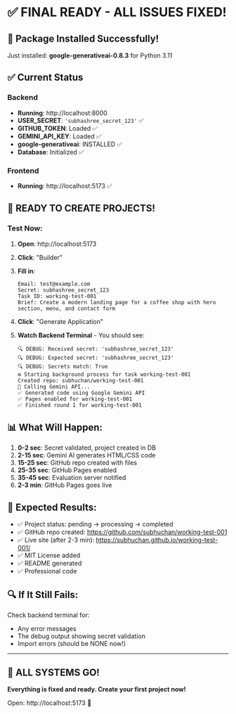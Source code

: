 # ✅ FINAL READY - ALL ISSUES FIXED!

## 🎉 Package Installed Successfully!

Just installed: **google-generativeai-0.8.3** for Python 3.11

## ✅ Current Status

### Backend
- **Running**: http://localhost:8000
- **USER_SECRET**: `'subhashree_secret_123'` ✅
- **GITHUB_TOKEN**: Loaded ✅
- **GEMINI_API_KEY**: Loaded ✅
- **google-generativeai**: INSTALLED ✅
- **Database**: Initialized ✅

### Frontend
- **Running**: http://localhost:5173 ✅

## 🚀 READY TO CREATE PROJECTS!

### Test Now:

1. **Open**: http://localhost:5173

2. **Click**: "Builder"

3. **Fill in**:
   ```
   Email: test@example.com
   Secret: subhashree_secret_123
   Task ID: working-test-001
   Brief: Create a modern landing page for a coffee shop with hero section, menu, and contact form
   ```

4. **Click**: "Generate Application"

5. **Watch Backend Terminal** - You should see:
   ```
   🔍 DEBUG: Received secret: 'subhashree_secret_123'
   🔍 DEBUG: Expected secret: 'subhashree_secret_123'
   🔍 DEBUG: Secrets match: True
   ⚙ Starting background process for task working-test-001
   Created repo: subhuchan/working-test-001
   🤖 Calling Gemini API...
   ✅ Generated code using Google Gemini API
   ✅ Pages enabled for working-test-001
   ✅ Finished round 1 for working-test-001
   ```

## 📊 What Will Happen:

1. **0-2 sec**: Secret validated, project created in DB
2. **2-15 sec**: Gemini AI generates HTML/CSS code
3. **15-25 sec**: GitHub repo created with files
4. **25-35 sec**: GitHub Pages enabled
5. **35-45 sec**: Evaluation server notified
6. **2-3 min**: GitHub Pages goes live

## 🎯 Expected Results:

- ✅ Project status: pending → processing → completed
- ✅ GitHub repo created: https://github.com/subhuchan/working-test-001
- ✅ Live site (after 2-3 min): https://subhuchan.github.io/working-test-001/
- ✅ MIT License added
- ✅ README generated
- ✅ Professional code

## 🔍 If It Still Fails:

Check backend terminal for:
- Any error messages
- The debug output showing secret validation
- Import errors (should be NONE now!)

---

## 🎊 ALL SYSTEMS GO!

**Everything is fixed and ready. Create your first project now!**

Open: http://localhost:5173 🚀
